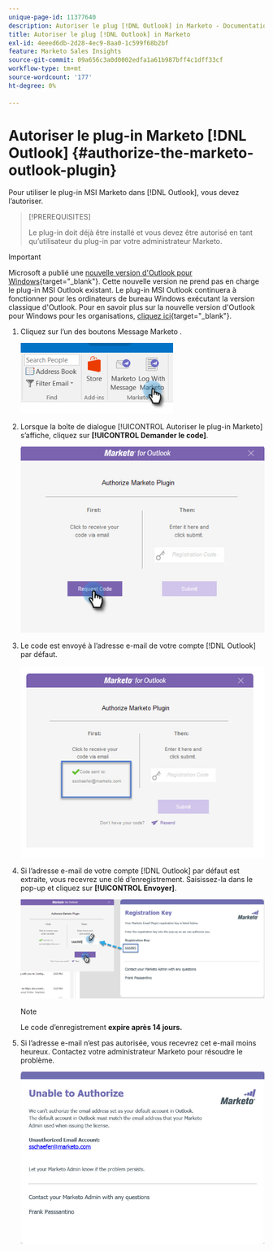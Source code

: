 ```yaml
---
unique-page-id: 11377640
description: Autoriser le plug [!DNL Outlook] in Marketo - Documentation de Marketo - Documentation du produit
title: Autoriser le plug [!DNL Outlook] in Marketo
exl-id: 4eeed6db-2d28-4ec9-8aa0-1c599f68b2bf
feature: Marketo Sales Insights
source-git-commit: 09a656c3a0d0002edfa1a61b987bff4c1dff33cf
workflow-type: tm+mt
source-wordcount: '177'
ht-degree: 0%

---
```


# Autoriser le plug-in Marketo [!DNL Outlook] {#authorize-the-marketo-outlook-plugin}

Pour utiliser le plug-in MSI Marketo dans [!DNL Outlook], vous devez l’autoriser.

>[!PREREQUISITES]
>
>Le plug-in doit déjà être installé et vous devez être autorisé en tant qu’utilisateur du plug-in par votre administrateur Marketo.

>[!IMPORTANT]
>
>Microsoft a publié une [nouvelle version d&#39;Outlook pour Windows](https://techcommunity.microsoft.com/t5/outlook-blog/new-outlook-for-windows-now-available/ba-p/3932068){target="_blank"}. Cette nouvelle version ne prend pas en charge le plug-in MSI Outlook existant. Le plug-in MSI Outlook continuera à fonctionner pour les ordinateurs de bureau Windows exécutant la version classique d&#39;Outlook. Pour en savoir plus sur la nouvelle version d&#39;Outlook pour Windows pour les organisations, [cliquez ici](https://techcommunity.microsoft.com/t5/outlook-blog/the-new-outlook-for-windows-for-organization-admins/ba-p/3929169){target="_blank"}.

1. Cliquez sur l’un des boutons Message Marketo .

   ![](assets/image2016-8-24-16-3a4-3a28.png)

1. Lorsque la boîte de dialogue [!UICONTROL Autoriser le plug-in Marketo] s’affiche, cliquez sur **[!UICONTROL Demander le code]**.

   ![](assets/image2016-8-24-16-3a6-3a51.png)

1. Le code est envoyé à l’adresse e-mail de votre compte [!DNL Outlook] par défaut.

   ![](assets/image2016-8-24-16-3a8-3a36.png)

1. Si l’adresse e-mail de votre compte [!DNL Outlook] par défaut est extraite, vous recevrez une clé d’enregistrement. Saisissez-la dans le pop-up et cliquez sur **[!UICONTROL Envoyer]**.

   ![](assets/image2016-8-24-16-3a12-3a48.png)

   >[!NOTE]
   >
   >Le code d’enregistrement **expire après 14 jours.**

1. Si l’adresse e-mail n’est pas autorisée, vous recevrez cet e-mail moins heureux. Contactez votre administrateur Marketo pour résoudre le problème.

   ![](assets/image2016-8-24-16-3a25-3a27.png)
